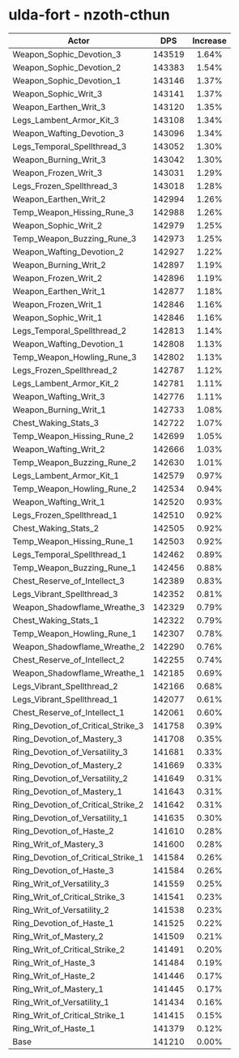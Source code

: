 # ulda-fort - nzoth-cthun
| Actor | DPS | Increase |
|---|:---:|:---:|
|Weapon_Sophic_Devotion_3|143519|1.64%|
|Weapon_Sophic_Devotion_2|143383|1.54%|
|Weapon_Sophic_Devotion_1|143146|1.37%|
|Weapon_Sophic_Writ_3|143141|1.37%|
|Weapon_Earthen_Writ_3|143120|1.35%|
|Legs_Lambent_Armor_Kit_3|143108|1.34%|
|Weapon_Wafting_Devotion_3|143096|1.34%|
|Legs_Temporal_Spellthread_3|143052|1.30%|
|Weapon_Burning_Writ_3|143042|1.30%|
|Weapon_Frozen_Writ_3|143031|1.29%|
|Legs_Frozen_Spellthread_3|143018|1.28%|
|Weapon_Earthen_Writ_2|142994|1.26%|
|Temp_Weapon_Hissing_Rune_3|142988|1.26%|
|Weapon_Sophic_Writ_2|142979|1.25%|
|Temp_Weapon_Buzzing_Rune_3|142973|1.25%|
|Weapon_Wafting_Devotion_2|142927|1.22%|
|Weapon_Burning_Writ_2|142897|1.19%|
|Weapon_Frozen_Writ_2|142896|1.19%|
|Weapon_Earthen_Writ_1|142877|1.18%|
|Weapon_Frozen_Writ_1|142846|1.16%|
|Weapon_Sophic_Writ_1|142846|1.16%|
|Legs_Temporal_Spellthread_2|142813|1.14%|
|Weapon_Wafting_Devotion_1|142808|1.13%|
|Temp_Weapon_Howling_Rune_3|142802|1.13%|
|Legs_Frozen_Spellthread_2|142787|1.12%|
|Legs_Lambent_Armor_Kit_2|142781|1.11%|
|Weapon_Wafting_Writ_3|142776|1.11%|
|Weapon_Burning_Writ_1|142733|1.08%|
|Chest_Waking_Stats_3|142722|1.07%|
|Temp_Weapon_Hissing_Rune_2|142699|1.05%|
|Weapon_Wafting_Writ_2|142666|1.03%|
|Temp_Weapon_Buzzing_Rune_2|142630|1.01%|
|Legs_Lambent_Armor_Kit_1|142579|0.97%|
|Temp_Weapon_Howling_Rune_2|142534|0.94%|
|Weapon_Wafting_Writ_1|142520|0.93%|
|Legs_Frozen_Spellthread_1|142510|0.92%|
|Chest_Waking_Stats_2|142505|0.92%|
|Temp_Weapon_Hissing_Rune_1|142503|0.92%|
|Legs_Temporal_Spellthread_1|142462|0.89%|
|Temp_Weapon_Buzzing_Rune_1|142456|0.88%|
|Chest_Reserve_of_Intellect_3|142389|0.83%|
|Legs_Vibrant_Spellthread_3|142352|0.81%|
|Weapon_Shadowflame_Wreathe_3|142329|0.79%|
|Chest_Waking_Stats_1|142322|0.79%|
|Temp_Weapon_Howling_Rune_1|142307|0.78%|
|Weapon_Shadowflame_Wreathe_2|142290|0.76%|
|Chest_Reserve_of_Intellect_2|142255|0.74%|
|Weapon_Shadowflame_Wreathe_1|142185|0.69%|
|Legs_Vibrant_Spellthread_2|142166|0.68%|
|Legs_Vibrant_Spellthread_1|142077|0.61%|
|Chest_Reserve_of_Intellect_1|142061|0.60%|
|Ring_Devotion_of_Critical_Strike_3|141758|0.39%|
|Ring_Devotion_of_Mastery_3|141708|0.35%|
|Ring_Devotion_of_Versatility_3|141681|0.33%|
|Ring_Devotion_of_Mastery_2|141669|0.33%|
|Ring_Devotion_of_Versatility_2|141649|0.31%|
|Ring_Devotion_of_Mastery_1|141643|0.31%|
|Ring_Devotion_of_Critical_Strike_2|141642|0.31%|
|Ring_Devotion_of_Versatility_1|141635|0.30%|
|Ring_Devotion_of_Haste_2|141610|0.28%|
|Ring_Writ_of_Mastery_3|141600|0.28%|
|Ring_Devotion_of_Critical_Strike_1|141584|0.26%|
|Ring_Devotion_of_Haste_3|141584|0.26%|
|Ring_Writ_of_Versatility_3|141559|0.25%|
|Ring_Writ_of_Critical_Strike_3|141541|0.23%|
|Ring_Writ_of_Versatility_2|141538|0.23%|
|Ring_Devotion_of_Haste_1|141525|0.22%|
|Ring_Writ_of_Mastery_2|141509|0.21%|
|Ring_Writ_of_Critical_Strike_2|141491|0.20%|
|Ring_Writ_of_Haste_3|141484|0.19%|
|Ring_Writ_of_Haste_2|141446|0.17%|
|Ring_Writ_of_Mastery_1|141445|0.17%|
|Ring_Writ_of_Versatility_1|141434|0.16%|
|Ring_Writ_of_Critical_Strike_1|141415|0.15%|
|Ring_Writ_of_Haste_1|141379|0.12%|
|Base|141210|0.00%|
